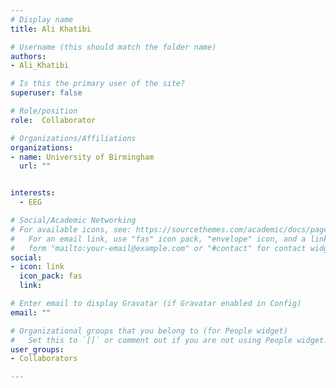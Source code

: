 ```yaml
---
# Display name
title: Ali Khatibi

# Username (this should match the folder name)
authors:
- Ali_Khatibi

# Is this the primary user of the site?
superuser: false

# Role/position
role:  Collaborator

# Organizations/Affiliations
organizations:
- name: University of Birmingham
  url: ""


interests:
  - EEG

# Social/Academic Networking
# For available icons, see: https://sourcethemes.com/academic/docs/page-builder/#icons
#   For an email link, use "fas" icon pack, "envelope" icon, and a link in the
#   form "mailto:your-email@example.com" or "#contact" for contact widget.
social:
- icon: link
  icon_pack: fas
  link: 

# Enter email to display Gravatar (if Gravatar enabled in Config)
email: ""

# Organizational groups that you belong to (for People widget)
#   Set this to `[]` or comment out if you are not using People widget.
user_groups:
- Collaborators

---
```



